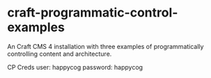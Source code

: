 # craft-programmatic-control-examples
An Craft CMS 4 installation with three examples of programmatically controlling content and architecture.

CP Creds
user: happycog 
password: happycog